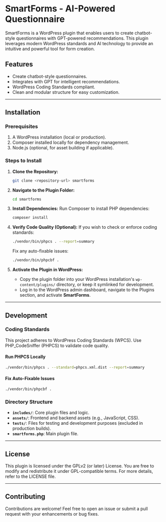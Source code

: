 # SmartForms - AI-Powered Questionnaire

SmartForms is a WordPress plugin that enables users to create chatbot-style questionnaires with GPT-powered recommendations. This plugin leverages modern WordPress standards and AI technology to provide an intuitive and powerful tool for form creation.

## Features
- Create chatbot-style questionnaires.
- Integrates with GPT for intelligent recommendations.
- WordPress Coding Standards compliant.
- Clean and modular structure for easy customization.

---

## Installation

### Prerequisites
1. A WordPress installation (local or production).
2. Composer installed locally for dependency management.
3. Node.js (optional, for asset building if applicable).

### Steps to Install
1. **Clone the Repository:**
   ```bash
   git clone <repository-url> smartforms
   ```
2. **Navigate to the Plugin Folder:**
   ```bash
   cd smartforms
   ```
3. **Install Dependencies:**
   Run Composer to install PHP dependencies:
   ```bash
   composer install
   ```

4. **Verify Code Quality (Optional):**
   If you wish to check or enforce coding standards:
   ```bash
   ./vendor/bin/phpcs . --report=summary
   ```
   Fix any auto-fixable issues:
   ```bash
   ./vendor/bin/phpcbf .
   ```

5. **Activate the Plugin in WordPress:**
   - Copy the plugin folder into your WordPress installation's `wp-content/plugins/` directory, or keep it symlinked for development.
   - Log in to the WordPress admin dashboard, navigate to the Plugins section, and activate **SmartForms**.

---

## Development

### Coding Standards
This project adheres to WordPress Coding Standards (WPCS). Use PHP_CodeSniffer (PHPCS) to validate code quality.

#### Run PHPCS Locally
```bash
./vendor/bin/phpcs . --standard=phpcs.xml.dist --report=summary
```

#### Fix Auto-Fixable Issues
```bash
./vendor/bin/phpcbf .
```

### Directory Structure
- **`includes/`**: Core plugin files and logic.
- **`assets/`**: Frontend and backend assets (e.g., JavaScript, CSS).
- **`tests/`**: Files for testing and development purposes (excluded in production builds).
- **`smartforms.php`**: Main plugin file.

---

## License
This plugin is licensed under the GPLv2 (or later) License. You are free to modify and redistribute it under GPL-compatible terms. For more details, refer to the LICENSE file.

---

## Contributing
Contributions are welcome! Feel free to open an issue or submit a pull request with your enhancements or bug fixes.
